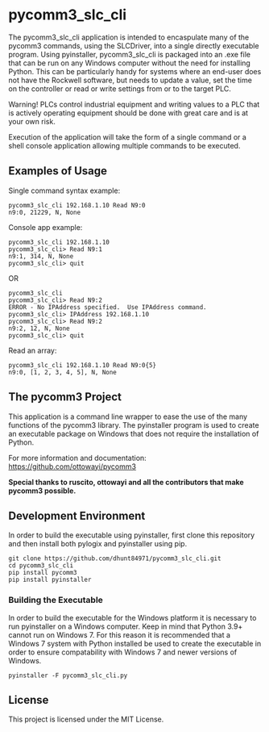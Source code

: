 # pycomm3_slc_cli

The pycomm3_slc_cli application is intended to encaspulate many of the pycomm3 commands, using the SLCDriver, into a single directly executable program.  Using pyinstaller, pycomm3_slc_cli is packaged into an .exe file that can be run on any Windows computer without the need for installing Python.  This can be particularly
handy for systems where an end-user does not have the Rockwell software, but needs to update a value, set the time on the controller or read or write settings from or to the target PLC.

Warning!  PLCs control industrial equipment and writing values to a PLC that is actively operating equipment should be done with great care and is at your own risk.

Execution of the application will take the form of a single command or a shell console application allowing multiple commands to be executed.

## Examples of Usage
Single command syntax example:
```
pycomm3_slc_cli 192.168.1.10 Read N9:0
n9:0, 21229, N, None
```

Console app example:
```
pycomm3_slc_cli 192.168.1.10
pycomm3_slc_cli> Read N9:1
n9:1, 314, N, None
pycomm3_slc_cli> quit
```

OR
```
pycomm3_slc_cli
pycomm3_slc_cli> Read N9:2
ERROR - No IPAddress specified.  Use IPAddress command.
pycomm3_slc_cli> IPAddress 192.168.1.10
pycomm3_slc_cli> Read N9:2
n9:2, 12, N, None
pycomm3_slc_cli> quit
```

Read an array:
```
pycomm3_slc_cli 192.168.1.10 Read N9:0{5}
n9:0, [1, 2, 3, 4, 5], N, None
```

## The pycomm3 Project
This application is a command line wrapper to ease the use of the many functions of the pycomm3 library.  The pyinstaller program is used to create an executable package on Windows that does not require the installation of Python.

For more information and documentation:
https://github.com/ottowayi/pycomm3

**Special thanks to ruscito, ottowayi and all the contributors that make pycomm3 possible.**

## Development Environment
In order to build the executable using pyinstaller, first clone this repository and then install both pylogix and pyinstaller using pip.

```
git clone https://github.com/dhunt84971/pycomm3_slc_cli.git
cd pycomm3_slc_cli
pip install pycomm3
pip install pyinstaller
```

### Building the Executable
In order to build the executable for the Windows platform it is necessary to run pyinstaller on a Windows computer.  Keep in mind that Python 3.9+ cannot run on Windows 7.  For this reason it is recommended that a Windows 7 system with Python installed be used to create the executable in order to ensure compatability with Windows 7 and newer versions of Windows.
 
```
pyinstaller -F pycomm3_slc_cli.py
```

## License

This project is licensed under the MIT License.
